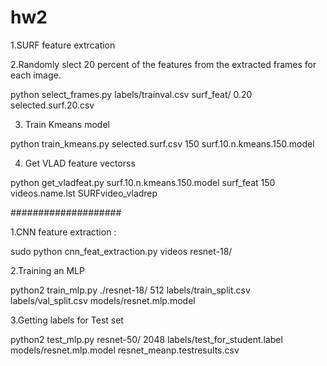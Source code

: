 # hw2


1.SURF feature extrcation 

2.Randomly slect 20 percent of the features from the extracted frames for each image.

python select_frames.py labels/trainval.csv surf_feat/ 0.20 selected.surf.20.csv

3. Train Kmeans model

python train_kmeans.py selected.surf.csv 150 surf.10.n.kmeans.150.model

4. Get VLAD feature vectorss

python get_vladfeat.py surf.10.n.kmeans.150.model surf_feat 150 videos.name.lst SURFvideo_vladrep


####################

1.CNN feature extraction : 

sudo python cnn_feat_extraction.py videos resnet-18/

2.Training an MLP 

python2 train_mlp.py ./resnet-18/ 512 labels/train_split.csv labels/val_split.csv models/resnet.mlp.model

3.Getting labels for Test set

python2  test_mlp.py resnet-50/ 2048 labels/test_for_student.label models/resnet.mlp.model resnet_meanp.testresults.csv
